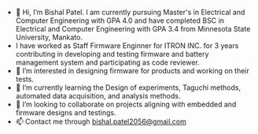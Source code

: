 - 👋 Hi, I’m Bishal Patel. I am currently pursuing Master's in Electrical and Computer Engineering with GPA 4.0 and have completed BSC in Electrical and Computer Engineering with GPA 3.4
       from Minnesota State University, Mankato.
-    I have worked as Staff Firmware Enginner for ITRON INC. for 3 years contributing in developing and testing firmware and battery management system and participating as code reviewer.
- 👀 I’m interested in designing firmware for products and working on their tests.
- 🌱 I’m currently learning the Design of experiments, Taguchi methods, automated data acquisition, and analysis methods.
- 💞️ I’m looking to collaborate on projects aligning with embedded and firmware designs and testings.
- 📫 Contact me through bishal.patel2056@gmail.com


<!---
ErBPGit/ErBPGit is a ✨ special ✨ repository because its `README.md` (this file) appears on your GitHub profile.
You can click the Preview link to take a look at your changes.
--->
